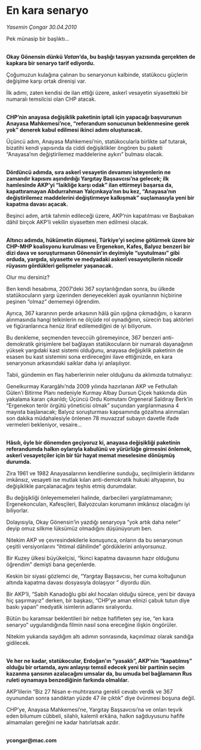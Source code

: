 # En kara senaryo

*Yasemin Çongar 30.04.2010*

<div class="yazi"><p>Pek münasip bir başlıktı...</p>
<p><b><br/>Okay Gönensin dünkü <i>Vatan</i>’da, bu başlığı taşıyan yazısında gerçekten de kapkara bir senaryo tarif ediyordu.</b></p>
<p>Çoğumuzun kulağına çalınan bu senaryonun kalbinde, statükocu güçlerin değişime karşı ortak direnişi var.</p>
<p>İlk adımı, zaten kendisi de ilan ettiği üzere, askerî vesayetin siyasetteki bir numaralı temsilcisi olan CHP atacak.</p>
<p><b><br/>CHP’nin anayasa değişiklik paketinin iptali için yapacağı başvurunun Anayasa Mahkemesi’nce, “referandum sonucunun beklenmesine gerek yok” denerek kabul edilmesi ikinci adımı oluşturacak.</b></p>
<p>Üçüncü adım, Anayasa Mahkemesi’nin, statükocularla birlikte saf tutarak, bizatihi kendi yapısında da ciddi değişiklikler öngören bu paketi “Anayasa’nın değiştirilemez maddelerine aykırı” bulması olacak.</p>
<p><b><br/>Dördüncü adımda, sıra askerî vesayetin devamını isteyenlerin ne zamandır kapısını aşındırdığı Yargıtay Başsavcısı’na gelecek; ilk hamlesinde AKP’yi “laikliğe karşı odak” ilan ettirmeyi başarsa da, kapattıramayan Abdurrahman Yalçınkaya’nın bu kez, “Anayasa’nın değiştirilemez maddelerini değiştirmeye kalkışmak” suçlamasıyla yeni bir kapatma davası açacak.</b></p>
<p>Beşinci adım, artık tahmin edileceği üzere, AKP’nin kapatılması ve Başbakan dâhil birçok AKP’li vekilin siyasetten men edilmesi olacak.</p>
<p><b><br/>Altıncı adımda, hükümetin düşmesi, Türkiye’yi seçime götürmek üzere bir CHP-MHP koalisyonu kurulması ve Ergenekon, Kafes, Balyoz benzeri bir dizi dava ve soruşturmanın Gönensin’in deyimiyle “uyutulması” gibi orduda, yargıda, siyasette ve medyadaki askerî vesayetçilerin nicedir rüyasını gördükleri gelişmeler yaşanacak.</b></p>
<p>Olur mu dersiniz?</p>
<p>Ben kendi hesabıma, 2007’deki 367 soytarılığından sonra, bu ülkede statükocuların yargı üzerinden deneyecekleri ayak oyunlarının hiçbirine peşinen “olmaz” dememeyi öğrendim.</p>
<p>Ayrıca, 367 kararının perde arkasının hâlâ gün ışığına çıkmadığını, o kararın alınmasında hangi telkinlerin ne ölçüde rol oynadığının, sürecin baş aktörleri ve figüranlarınca henüz itiraf edilemediğini de iyi biliyorum.</p>
<p>Bu denkleme, seçmenden teveccüh göremeyince, 367 benzeri anti-demokratik girişimlere bel bağlayan statükocuların bir numaralı dayanağının yüksek yargıdaki kast sistemi olduğunu, anayasa değişiklik paketinin de esasen bu kast sistemini sona erdireceğini ilave ettiğinizde, en kara senaryonun arkasındaki saiklar daha iyi anlaşılıyor.</p>
<p>Tabii, gündemin en flaş haberlerinin neler olduğunu da aklımızda tutmalıyız: </p>
<p>Genelkurmay Karargâhı’nda 2009 yılında hazırlanan AKP ve Fethullah Gülen’i Bitirme Planı nedeniyle Kurmay Albay Dursun Çiçek hakkında dün yakalama kararı çıkarıldı; Üçüncü Ordu Komutanı Orgeneral Saldıray Berk’in “Ergenekon terör örgütü yöneticisi olmak” suçundan yargılanmasına 4 mayısta başlanacak; Balyoz soruşturması kapsamında gözaltına alınmaları son dakika müdahalesiyle önlenen 78 muvazzaf subayın davetle ifade vermeleri bekleniyor, vesaire... </p>
<p><b><br/>Hâsılı, öyle bir dönemden geçiyoruz ki, anayasa değişikliği paketinin referandumda halkın oylarıyla kabulünü ve yürürlüğe girmesini önlemek, askerî vesayetçiler için bir tür hayat memat meselesine dönüşmüş durumda.</b></p>
<p>Zira 1961 ve 1982 Anayasalarının kendilerine sunduğu, seçilmişlerin iktidarını imkânsız, vesayeti ise mutlak kılan anti-demokratik hukuki altyapının, bu değişiklikle parçalanacağını teşhis etmiş durumdalar.</p>
<p>Bu değişikliği önleyememeleri halinde, darbecileri yargılatmamanın; Ergenekoncuları, Kafesçileri, Balyozcuları korumanın imkânsız olacağını iyi biliyorlar.</p>
<p>Dolayısıyla, Okay Gönensin’in yazdığı senaryoya “yok artık daha neler” deyip omuz silkme lüksümüz olmadığını düşünüyorum ben.</p>
<p>Nitekim AKP ve çevresindekilerle konuşunca, onların da bu senaryonun çeşitli versiyonlarını “ihtimal dâhilinde” gördüklerini anlıyorsunuz.</p>
<p>Bir Kuzey ülkesi büyükelçisi, “İkinci kapatma davasının hazır olduğunu öğrendim” demişti bana geçenlerde. </p>
<p>Keskin bir siyasi gözlemci de, “Yargıtay Başsavcısı, her cuma koltuğunun altında kapatma davası dosyasıyla dolaşıyor ” diyordu dün. </p>
<p>Bir AKP’li, “Sabih Kanadoğlu gibi akıl hocaları olduğu sürece, yeni bir davaya hiç şaşırmayız” derken, bir başkası, “CHP’ye aman elinizi çabuk tutun diye baskı yapan” medyatik isimlerin adlarını sıralıyordu.</p>
<p>Bütün bu karamsar beklentileri bir nebze hafifleten şey ise, “en kara senaryo” uygulandığında filmin nasıl sona ereceğine ilişkin öngörüler.</p>
<p>Nitekim yukarıda saydığım altı adımın sonrasında, kaçınılmaz olarak sandığa gidilecek.</p>
<p><b><br/>Ve her ne kadar, statükocular, Erdoğan’ın “yasaklı”, AKP’nin “kapatılmış” olduğu bir ortamda, aynı anlayışı temsil edecek yeni bir partinin seçim kazanma şansının azalacağını umsalar da, bu umuda bel bağlamanın Rus ruleti oynamaya benzediğinin farkında olmalılar.</b></p>
<p>AKP’lilerin “Biz 27 Nisan e-muhtırasına gerekli cevabı verdik ve 367 oyunundan sonra sandıktan yüzde 47 ile çıktık” diye övünmesi boşuna değil.</p>
<p>CHP’ye, Anayasa Mahkemesi’ne, Yargıtay Başsavcısı’na ve onları teşvik eden bilumum cübbeli, silahlı, kalemli erkâna, halkın sağduyusunu hafife almamaları gereğini ne kadar hatırlatsak azdır.</p>
<p><b><br/>ycongar@mac.com</b></p></div>

